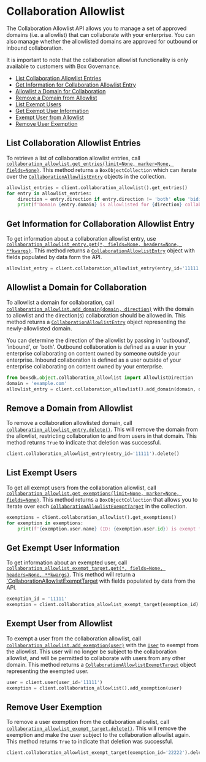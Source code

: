 # Collaboration Allowlist

The Collaboration Allowlist API allows you to manage a set of approved domains (i.e. a allowlist) that can collaborate
with your enterprise. You can also manage whether the allowlisted domains are approved for outbound or inbound
collaboration.

It is important to note that the collaboration allowlist functionality is only available to customers with Box Governance.

<!-- START doctoc generated TOC please keep comment here to allow auto update -->
<!-- DON'T EDIT THIS SECTION, INSTEAD RE-RUN doctoc TO UPDATE -->

- [List Collaboration Allowlist Entries](#list-collaboration-allowlist-entries)
- [Get Information for Collaboration Allowlist Entry](#get-information-for-collaboration-allowlist-entry)
- [Allowlist a Domain for Collaboration](#allowlist-a-domain-for-collaboration)
- [Remove a Domain from Allowlist](#remove-a-domain-from-allowlist)
- [List Exempt Users](#list-exempt-users)
- [Get Exempt User Information](#get-exempt-user-information)
- [Exempt User from Allowlist](#exempt-user-from-allowlist)
- [Remove User Exemption](#remove-user-exemption)

<!-- END doctoc generated TOC please keep comment here to allow auto update -->

## List Collaboration Allowlist Entries

To retrieve a list of collaboration allowlist entries, call
[`collaboration_allowlist.get_entries(limit=None, marker=None, fields=None)`][get_entries]. This method returns a
`BoxObjectCollection` which can iterate over the [`CollaborationAllowlistEntry`][entry_class]
objects in the collection.

<!-- sample get_collaboration_allowlist_entries -->

```python
allowlist_entries = client.collaboration_allowlist().get_entries()
for entry in allowlist_entries:
    direction = entry.direction if entry.direction != 'both' else 'bidirectional'
    print(f'Domain {entry.domain} is allowlisted for {direction} collaboration')
```

[get_entries]: https://box-python-sdk.readthedocs.io/en/latest/boxsdk.object.html#boxsdk.object.collaboration_allowlist.CollaborationAllowlist.get_entries
[entry_class]: https://box-python-sdk.readthedocs.io/en/latest/boxsdk.object.html#boxsdk.object.collaboration_allowlist_entry.CollaborationAllowlistEntry

## Get Information for Collaboration Allowlist Entry

To get information about a collaboration allowlist entry, use [`collaboration_allowlist_entry.get(*, fields=None, headers=None, **kwargs)`][get].
This method returns a [`CollaborationAllowlistEntry`][entry_class] object with fields populated by data form the API.

<!-- sample get_collaboration_allowlist_entries_id -->

```python
allowlist_entry = client.collaboration_allowlist_entry(entry_id='11111').get()
```

[get]: https://box-python-sdk.readthedocs.io/en/latest/boxsdk.object.html#boxsdk.object.base_object.BaseObject.get

## Allowlist a Domain for Collaboration

To allowlist a domain for collaboration, call [`collaboration_allowlist.add_domain(domain, direction)`][add_domain] with
the domain to allowlist and the direction(s) collaboration should be allowed in. This method returns a
[`CollaborationAllowlistEntry`][entry_class] object representing the newly-allowlisted domain.

You can determine the direction of the allowlist by passing in 'outbound', 'inbound', or 'both'. Outbound collaboration
is defined as a user in your enterprise collaborating on content owned by someone outside your enterprise. Inbound
collaboration is defined as a user outside of your enterprise collaborating on content owned by your enterprise.

<!-- sample post_collaboration_allowlist_entries -->

```python
from boxsdk.object.collaboration_allowlist import AllowlistDirection
domain = 'example.com'
allowlist_entry = client.collaboration_allowlist().add_domain(domain, direction=AllowlistDirection.INBOUND)
```

[add_domain]: https://box-python-sdk.readthedocs.io/en/latest/boxsdk.object.html#boxsdk.object.collaboration_allowlist.CollaborationAllowlist.add_domain

## Remove a Domain from Allowlist

To remove a collaboration allowlisted domain, call [`collaboration_allowlist_entry.delete()`][delete]. This will remove
the domain from the allowlist, restricting collaboration to and from users in that domain. This method returns `True`
to indicate that deletion was successful.

<!-- sample delete_collaboration_allowlist_entries_id -->

```python
client.collaboration_allowlist_entry(entry_id='11111').delete()
```

[delete]: https://box-python-sdk.readthedocs.io/en/latest/boxsdk.object.html#boxsdk.object.base_object.BaseObject.delete

## List Exempt Users

To get all exempt users from the collaboration allowlist, call
[`collaboration_allowlist.get_exemptions(limit=None, marker=None, fields=None)`][get_exemptions]. This method returns
a `BoxObjectCollection` that allows you to iterate over each
[`CollaborationAllowlistExemptTarget`][exemption_class] in the collection.

<!-- sample get_collaboration_allowlist_exempt_targets -->

```python
exemptions = client.collaboration_allowlist().get_exemptions()
for exemption in exemptions:
    print(f'{exemption.user.name} (ID: {exemption.user.id}) is exempt from the collaboration allowlist')
```

[get_exemptions]: https://box-python-sdk.readthedocs.io/en/latest/boxsdk.object.html#boxsdk.object.collaboration_allowlist.CollaborationAllowlist.get_exemptions
[exemption_class]: https://box-python-sdk.readthedocs.io/en/latest/boxsdk.object.html#boxsdk.object.collaboration_allowlist_exempt_target.CollaborationAllowlistExemptTarget

## Get Exempt User Information

To get information about an exempted user, call [`collaboration_allowlist_exempt_target.get(*, fields=None, headers=None, **kwargs)`][get].
This method will return a [`CollaborationAllowlistExemptTarget][exemption_class] with fields populated by data from the API.

<!-- sample get_collaboration_allowlist_exempt_targets_id -->

```python
exemption_id = '11111'
exemption = client.collaboration_allowlist_exempt_target(exemption_id).get()
```

## Exempt User from Allowlist

To exempt a user from the collaboration allowlist, call [`collaboration_allowlist.add_exemption(user)`][add_exemption]
with the [`User`][user_class] to exempt from the allowlist. This user will no longer be subject to the collaboration
allowlist, and will be permitted to collaborate with users from any other domain. This method returns a
[`CollaborationAllowlistExemptTarget`][exemption_class] object representing the exempted user.

<!-- sample post_collaboration_allowlist_exempt_targets -->

```python
user = client.user(user_id='11111')
exemption = client.collaboration_allowlist().add_exemption(user)
```

[add_exemption]: https://box-python-sdk.readthedocs.io/en/latest/boxsdk.object.html#boxsdk.object.collaboration_allowlist.CollaborationAllowlist.add_exemption
[user_class]: https://box-python-sdk.readthedocs.io/en/latest/boxsdk.object.html#boxsdk.object.user.User

## Remove User Exemption

To remove a user exemption from the collaboration allowlist, call
[`collaboration_allowlist_exempt_target.delete()`][delete]. This will remove the exemption and make the user subject to
the collaboration allowlist again. This method returns `True` to indicate that deletion was successful.

<!-- sample delete_collaboration_allowlist_exempt_targets_id -->

```python
client.collaboration_allowlist_exempt_target(exemption_id='22222').delete()
```
